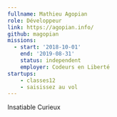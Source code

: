 ```yaml
---
fullname: Mathieu Agopian
role: Développeur
link: https://agopian.info/
github: magopian
missions:
  - start: '2018-10-01'
    end: '2019-08-31'
    status: independent
    employer: Codeurs en Liberté
startups:
    - classes12
    - saisissez au vol
---
```


Insatiable Curieux
